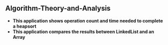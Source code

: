 ## Algorithm-Theory-and-Analysis

* **This application shows operation count and time needed to complete a heapsort**
* **This application compares the results between LinkedList and an Array**
